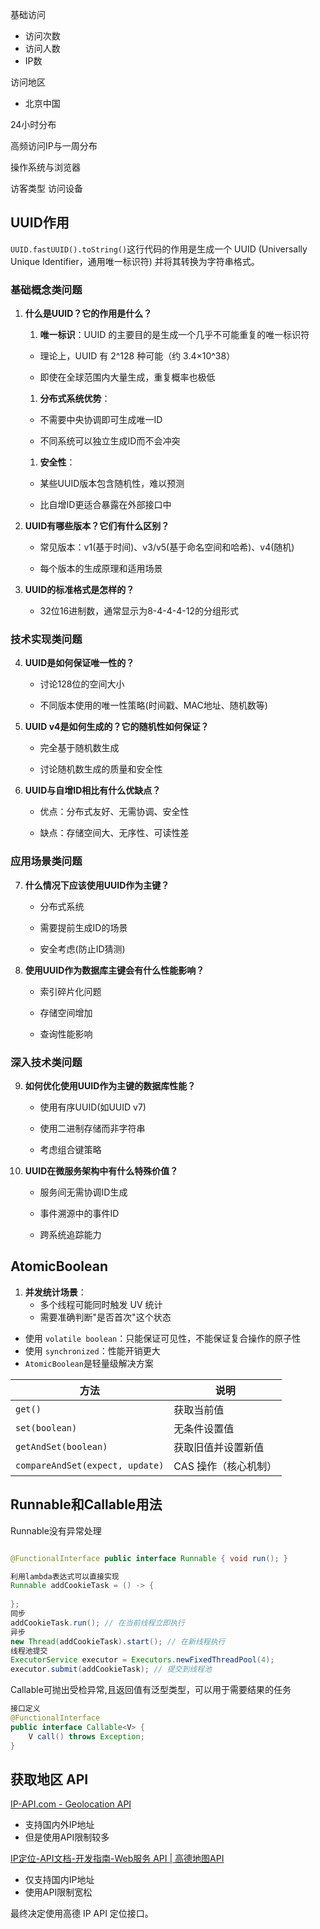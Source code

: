 基础访问
- 访问次数
- 访问人数
- IP数

访问地区
- 北京中国

24小时分布

高频访问IP与一周分布

操作系统与浏览器

访客类型
访问设备

## UUID作用
`UUID.fastUUID().toString()`这行代码的作用是生成一个 UUID (Universally Unique Identifier，通用唯一标识符) 并将其转换为字符串格式。
### 基础概念类问题

1. ​**​什么是UUID？它的作用是什么？​**​
    
    1. ​**​唯一标识​**​：UUID 的主要目的是生成一个几乎不可能重复的唯一标识符
    
    - 理论上，UUID 有 2^128 种可能（约 3.4×10^38）
        
    - 即使在全球范围内大量生成，重复概率也极低
        
    1. ​**​分布式系统优势​**​：
    
    - 不需要中央协调即可生成唯一ID
        
    - 不同系统可以独立生成ID而不会冲突
        
    1. ​**​安全性​**​：
    
    - 某些UUID版本包含随机性，难以预测
        
    - 比自增ID更适合暴露在外部接口中
        
3. ​**​UUID有哪些版本？它们有什么区别？​**​
    
    - 常见版本：v1(基于时间)、v3/v5(基于命名空间和哈希)、v4(随机)
        
    - 每个版本的生成原理和适用场景
        
4. ​**​UUID的标准格式是怎样的？​**​
    
    - 32位16进制数，通常显示为8-4-4-4-12的分组形式
        

### 技术实现类问题

4. ​**​UUID是如何保证唯一性的？​**​
    
    - 讨论128位的空间大小
        
    - 不同版本使用的唯一性策略(时间戳、MAC地址、随机数等)
        
5. ​**​UUID v4是如何生成的？它的随机性如何保证？​**​
    
    - 完全基于随机数生成
        
    - 讨论随机数生成的质量和安全性
        
6. ​**​UUID与自增ID相比有什么优缺点？​**​
    
    - 优点：分布式友好、无需协调、安全性
        
    - 缺点：存储空间大、无序性、可读性差
        

### 应用场景类问题

7. ​**​什么情况下应该使用UUID作为主键？​**​
    
    - 分布式系统
        
    - 需要提前生成ID的场景
        
    - 安全考虑(防止ID猜测)
        
8. ​**​使用UUID作为数据库主键会有什么性能影响？​**​
    
    - 索引碎片化问题
        
    - 存储空间增加
        
    - 查询性能影响
        

### 深入技术类问题

9. ​**​如何优化使用UUID作为主键的数据库性能？​**​
    
    - 使用有序UUID(如UUID v7)
        
    - 使用二进制存储而非字符串
        
    - 考虑组合键策略
        
10. ​**​UUID在微服务架构中有什么特殊价值？​**​
    
    - 服务间无需协调ID生成
        
    - 事件溯源中的事件ID
        
    - 跨系统追踪能力

## AtomicBoolean
1. ​**​并发统计场景​**​：
    - 多个线程可能同时触发 UV 统计
    - 需要准确判断"是否首次"这个状态
- 使用 `volatile boolean`：只能保证可见性，不能保证复合操作的原子性
- 使用 `synchronized`：性能开销更大
- `AtomicBoolean`是轻量级解决方案

|方法|说明|
|---|---|
|`get()`|获取当前值|
|`set(boolean)`|无条件设置值|
|`getAndSet(boolean)`|获取旧值并设置新值|
|`compareAndSet(expect, update)`|CAS 操作（核心机制）|
## Runnable和Callable用法
Runnable没有异常处理
```java 

@FunctionalInterface public interface Runnable { void run(); }

利用lambda表达式可以直接实现
Runnable addCookieTask = () -> {
    
};
同步
addCookieTask.run(); // 在当前线程立即执行
异步
new Thread(addCookieTask).start(); // 在新线程执行
线程池提交
ExecutorService executor = Executors.newFixedThreadPool(4);
executor.submit(addCookieTask); // 提交到线程池
```
Callable可抛出受检异常,且返回值有泛型类型，可以用于需要结果的任务
```java
接口定义 
@FunctionalInterface
public interface Callable<V> {
    V call() throws Exception;
}


```

## 获取地区 API

[IP-API.com - Geolocation API](https://ip-api.com/)

- 支持国内外IP地址
- 但是使用API限制较多

[IP定位-API文档-开发指南-Web服务 API | 高德地图API](https://lbs.amap.com/api/webservice/guide/api/ipconfig)

- 仅支持国内IP地址
- 使用API限制宽松

最终决定使用高德 IP API 定位接口。